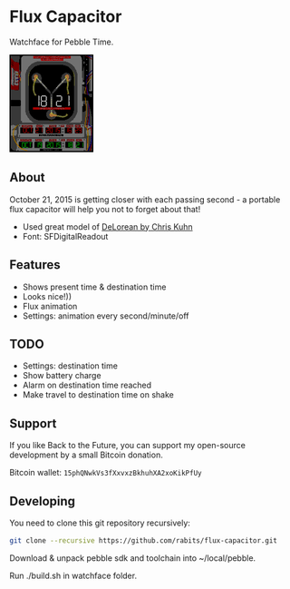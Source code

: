 Flux Capacitor
==============

Watchface for Pebble Time.

![Look at that](https://github.com/rabits/flux-capacitor/raw/master/watchface.png)

About
-----
October 21, 2015 is getting closer with each passing second - a portable flux capacitor will help you not to forget about that!

* Used great model of [DeLorean by Chris Kuhn](http://www.blendswap.com/blends/view/68371)
* Font: SFDigitalReadout

Features
--------
* Shows present time & destination time
* Looks nice!))
* Flux animation
* Settings: animation every second/minute/off

TODO
----
* Settings: destination time
* Show battery charge
* Alarm on destination time reached
* Make travel to destination time on shake

Support
-------
If you like Back to the Future, you can support my open-source development by a small Bitcoin donation.

Bitcoin wallet: `15phQNwkVs3fXxvxzBkhuhXA2xoKikPfUy`

Developing
----------
You need to clone this git repository recursively:

```sh
git clone --recursive https://github.com/rabits/flux-capacitor.git
```

Download & unpack pebble sdk and toolchain into ~/local/pebble.

Run ./build.sh in watchface folder.

